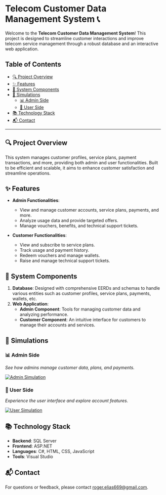 # Telecom Customer Data Management System 📞

Welcome to the **Telecom Customer Data Management System**! This project is designed to streamline customer interactions and improve telecom service management through a robust database and an interactive web application.

## Table of Contents
- [🔍 Project Overview](#project-overview)
- [✨ Features](#features)
- [🔧 System Components](#system-components)
- [🎥 Simulations](#simulations)
  - [📊 Admin Side](#admin-side)
  - [🔑 User Side](#user-side)
- [📚 Technology Stack](#technology-stack)
- [📬 Contact](#contact)

---

## 🔍 Project Overview

This system manages customer profiles, service plans, payment transactions, and more, providing both admin and user functionalities. Built to be efficient and scalable, it aims to enhance customer satisfaction and streamline operations.

## ✨ Features
- **Admin Functionalities**:
  - View and manage customer accounts, service plans, payments, and more.
  - Analyze usage data and provide targeted offers.
  - Manage vouchers, benefits, and technical support tickets.

- **Customer Functionalities**:
  - View and subscribe to service plans.
  - Track usage and payment history.
  - Redeem vouchers and manage wallets.
  - Raise and manage technical support tickets.

## 🔧 System Components
1. **Database**: Designed with comprehensive EERDs and schemas to handle various entities such as customer profiles, service plans, payments, wallets, etc.
2. **Web Application**:
   - **Admin Component**: Tools for managing customer data and analyzing performance.
   - **Customer Component**: An intuitive interface for customers to manage their accounts and services.

## 🎥 Simulations

### 📊 Admin Side
_See how admins manage customer data, plans, and payments._

[![Admin Simulation](https://img.youtube.com/vi/dvMHsJjSNhM/0.jpg)](https://youtu.be/dvMHsJjSNhM)


### 🔑 User Side
_Experience the user interface and explore account features._

[![User Simulation](https://img.youtube.com/vi/pADBKJB3hN0/0.jpg)](https://youtu.be/pADBKJB3hN0)


## 📚 Technology Stack
- **Backend**: SQL Server  
- **Frontend**: ASP.NET 
- **Languages**: C#, HTML, CSS, JavaScript  
- **Tools**: Visual Studio

## 📬 Contact
For questions or feedback, please contact [roger.elias669@gmail.com](mailto:roger.elias669@gmail.com).
